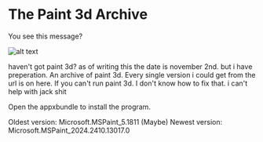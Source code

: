 # The Paint 3d Archive
 You see this message? 
 
 ![alt text](https://i.imgur.com/HyErWpy.png "Uh oh!")
 
 haven't got paint 3d? as of writing this the date is november 2nd. but i have preperation.
 An archive of paint 3d. Every single version i could get from the url is on here.
 If you can't run paint 3d. I don't know how to fix that. i can't help with jack shit
 
 Open the appxbundle to install the program.

 Oldest version: Microsoft.MSPaint_5.1811 (Maybe)
 Newest version: Microsoft.MSPaint_2024.2410.13017.0
